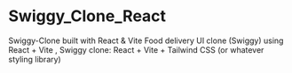 # Swiggy_Clone_React
Swiggy-Clone built with React &amp; Vite  Food delivery UI clone (Swiggy) using React + Vite , Swiggy clone: React + Vite + Tailwind CSS (or whatever styling library)

